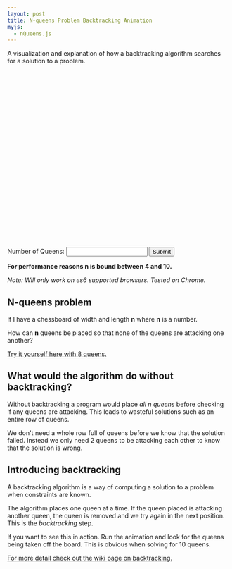 ```yaml
---
layout: post
title: N-queens Problem Backtracking Animation
myjs:
  - nQueens.js
---
```


A visualization and explanation of how a backtracking algorithm searches for a solution to a problem.

<div style="display:block; width:400px; height: 400px; margin:0 auto;" id="canvas-nqueens">
  <canvas id="nQueens-canvas"></canvas>
</div>
<label for="nQueens-n">Number of Queens:</label>
<input id="nQueens-n" type="number">
<button id="btn-submit">Submit</button>

**For performance reasons n is bound between 4 and 10.**

*Note: Will only work on es6 supported browsers. Tested on Chrome.*

## N-queens problem

If I have a chessboard of width and length **n** where **n** is a number.

How can **n** queens be placed so that none of the queens are attacking one another?

[Try it yourself here with 8 queens.](http://www.hbmeyer.de/backtrack/achtdamen/eight.htm)

## What would the algorithm do without backtracking?

Without backtracking a program would place *all n queens* before checking if any queens are attacking.
This leads to wasteful solutions such as an entire row of queens.

We don't need a whole row full of queens before we know that the solution failed.
Instead we only need 2 queens to be attacking each other to know that the solution is wrong.

## Introducing backtracking

A backtracking algorithm is a way of computing a solution to a problem when constraints are known.

The algorithm places one queen at a time.
If the queen placed is attacking another queen, the queen is removed and we try again in the next position.
This is the *backtracking* step.

If you want to see this in action. Run the animation and look for the queens being taken off the board.
This is obvious when solving for 10 queens.

[For more detail check out the wiki page on backtracking.](https://en.wikipedia.org/wiki/Backtracking)

